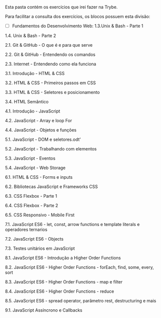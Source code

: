 
Esta pasta contém os exercícios que irei fazer na Trybe.

Para facilitar a consulta dos exercícios, os blocos possuem esta divisão:

- [ ] Fundamentos do Desenvolvimento Web:
1.3.Unix & Bash - Parte 1

1.4. Unix & Bash - Parte 2

2.1. Git & GitHub - O que é e para que serve

2.2. Git & GitHub - Entendendo os comandos

2.3. Internet - Entendendo como ela funciona

3.1. Introdução - HTML & CSS

3.2. HTML & CSS - Primeiros passos em CSS

3.3. HTML & CSS - Seletores e posicionamento

3.4. HTML Semântico

4.1. Introdução - JavaScript

4.2. JavaScript - Array e loop For

4.4. JavaScript - Objetos e funções

5.1. JavaScript - DOM e seletores.odt'

5.2. JavaScript - Trabalhando com elementos

5.3. JavaScript - Eventos

5.4. JavaScript - Web Storage

6.1. HTML & CSS - Forms e inputs

6.2. Bibliotecas JavaScript e Frameworks CSS

6.3. CSS Flexbox - Parte 1

6.4. CSS Flexbox - Parte 2

6.5. CSS Responsivo - Mobile First

7.1. JavaScript ES6 - let, const, arrow functions e template literals e operadores ternarios

7.2. JavaScript ES6 - Objects

7.3. Testes unitários em JavaScript

8.1. JavaScript ES6 - Introdução a Higher Order Functions

8.2. JavaScript ES6 - Higher Order Functions - forEach, find, some, every, sort

8.3. JavaScript ES6 - Higher Order Functions - map e filter

8.4. JavaScript ES6 - Higher Order Functions - reduce

8.5. JavaScript ES6 - spread operator, parâmetro rest, destructuring e mais

9.1. JavaScript Assíncrono e Callbacks




